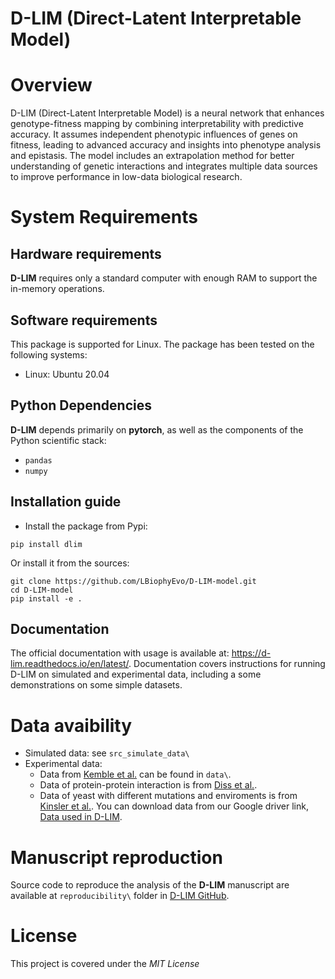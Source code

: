 # D-LIM (Direct-Latent Interpretable Model)

# Overview

D-LIM (Direct-Latent Interpretable Model) is a neural network that enhances
genotype-fitness mapping by combining interpretability with predictive accuracy.
It assumes independent phenotypic influences of genes on fitness, leading to
advanced accuracy and insights into phenotype analysis and epistasis. The model
includes an extrapolation method for better understanding of genetic
interactions and integrates multiple data sources to improve performance in
low-data biological research.


# System Requirements

## Hardware requirements
   **D-LIM** requires only a standard computer with enough RAM to
   support the in-memory operations. 

## Software requirements
   This package is supported for Linux. The package has been tested on the following systems:
   - Linux: Ubuntu 20.04

## Python Dependencies
   **D-LIM** depends primarily on **pytorch**, as well as
   the components of the Python scientific stack:
   - `pandas`
   - `numpy`

## Installation guide
- Install the package from Pypi:
```
pip install dlim
```

Or install it from the sources:
```
git clone https://github.com/LBiophyEvo/D-LIM-model.git
cd D-LIM-model 
pip install -e .
```

## Documentation 
The official documentation with usage is available at: https://d-lim.readthedocs.io/en/latest/. Documentation covers instructions for running D-LIM on simulated and experimental data, including a some demonstrations on some simple datasets. 

# Data avaibility 
- Simulated data: see `src_simulate_data\`
- Experimental data:
   - Data from [Kemble et al.](https://www.science.org/doi/10.1126/sciadv.abb2236) can be found in `data\`. 
   - Data of protein-protein interaction is from [Diss et al.](https://elifesciences.org/articles/32472).
   - Data of yeast with different mutations and enviroments is from [Kinsler et al.](https://elifesciences.org/articles/61271). 
You can download data from our Google driver link, [Data used in D-LIM](https://drive.google.com/drive/folders/1hwixojm3thyYpf8X6qPG7NIvxQseFDKz?usp=sharing).

# Manuscript reproduction
  Source code to reproduce the analysis of the **D-LIM** manuscript are
  available at `reproducibility\` folder in [D-LIM GitHub](https://github.com/LBiophyEvo/D-LIM-model.git).
  
# License
  This project is covered under the *MIT License*